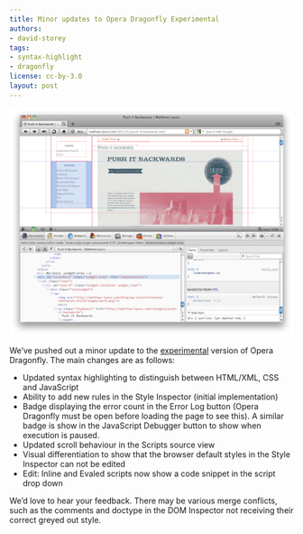 ```yaml
---
title: Minor updates to Opera Dragonfly Experimental
authors:
- david-storey
tags:
- syntax-highlight
- dragonfly
license: cc-by-3.0
layout: post
---
```


<img src="/blog/minor-updates-to-opera-dragonfly-experimental/minor-update.png" alt="" />

<p>We’ve pushed out a minor update to the <a href="http://my.opera.com/dragonfly/blog/getting-opera-dragonfly-ready-for-opera-11/#enable">experimental</a> version of Opera Dragonfly. The main changes are as follows:</p>

<ul>
    <li>Updated syntax highlighting to distinguish between HTML/XML, CSS and JavaScript</li>
    <li>Ability to add new rules in the Style Inspector (initial implementation)</li>
    <li>Badge displaying the error count in the Error Log button (Opera Dragonfly must be open before loading the page to see this). A similar badge is show in the JavaScript Debugger button to show when execution is paused.</li>
    <li>Updated scroll behaviour in the Scripts source view</li>
    <li>Visual differentiation to show that the browser default styles in the Style Inspector can not be edited</li>
    <li>Edit: Inline and Evaled scripts now show a code snippet in the script drop down</li>
</ul>

<p>We’d love to hear your feedback. There may be various merge conflicts, such as the comments and doctype in the DOM Inspector not receiving their correct greyed out style.</p>
